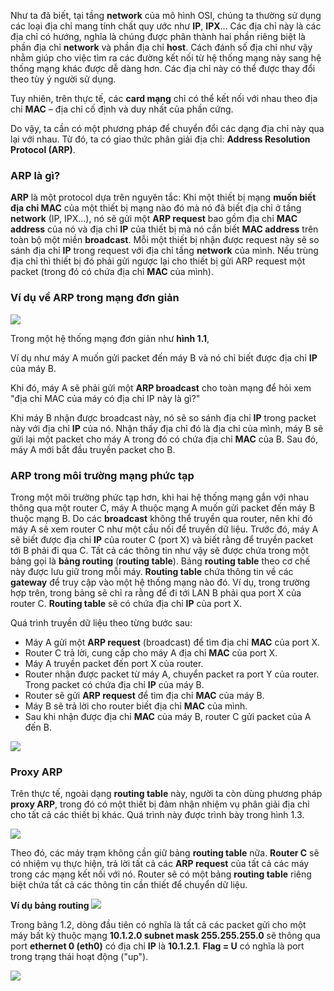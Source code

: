 
Như ta đã biết, tại tầng **network** của mô hình OSI, chúng ta thường sử dụng các loại địa chỉ mang tính chất quy ước như **IP**, **IPX**... Các địa chỉ này là các địa chỉ có hướng, nghĩa là chúng được phân thành hai phần riêng biệt là phần địa chỉ **network** và phần địa chỉ **host**. Cách đánh số địa chỉ như vậy nhằm giúp cho việc tìm ra các đường kết nối từ hệ thống mạng này sang hệ thống mạng khác được dễ dàng hơn. Các địa chỉ này có thể được thay đổi theo tùy ý người sử dụng. 

Tuy nhiên, trên thực tế, các **card mạng** chỉ có thể kết nối với nhau theo địa chỉ **MAC** – địa chỉ cố định và duy nhất của phần cứng. 

Do vậy, ta cần có một phương pháp để chuyển đổi các dạng địa chỉ này qua lại với nhau. Từ đó, ta có giao thức phân giải địa chỉ: **Address Resolution Protocol (ARP)**.

### ARP là gì?

**ARP** là một protocol dựa trên nguyên tắc: Khi một thiết bị mạng **muốn biết địa chỉ MAC** của một thiết bị mạng nào đó mà nó đã biết địa chỉ ở tầng **network** (IP, IPX...), nó sẽ gửi một **ARP request** bao gồm địa chỉ **MAC address** của nó và địa chỉ **IP** của thiết bị mà nó cần biết **MAC address** trên toàn bộ một miền **broadcast**. Mỗi một thiết bị nhận được request này sẽ so sánh địa chỉ **IP** trong request với địa chỉ tầng **network** của mình. Nếu trùng địa chỉ thì thiết bị đó phải gửi ngược lại cho thiết bị gửi ARP request một packet (trong đó có chứa địa chỉ **MAC** của mình).

### Ví dụ về ARP trong mạng đơn giản

![](https://img001.prntscr.com/file/img001/F29DY8QcRFOW_IEaOITMPQ.png)

Trong một hệ thống mạng đơn giản như **hình 1.1**, 

Ví dụ như máy A muốn gửi packet đến máy B và nó chỉ biết được địa chỉ **IP** của máy B. 

Khi đó, máy A sẽ phải gửi một **ARP broadcast** cho toàn mạng để hỏi xem "địa chỉ MAC của máy có địa chỉ IP này là gì?"

Khi máy B nhận được broadcast này, nó sẽ so sánh địa chỉ **IP** trong packet này với địa chỉ **IP** của nó. Nhận thấy địa chỉ đó là địa chỉ của mình, máy B sẽ gửi lại một packet cho máy A trong đó có chứa địa chỉ **MAC** của B. Sau đó, máy A mới bắt đầu truyền packet cho B.


### ARP trong môi trường mạng phức tạp

Trong một môi trường phức tạp hơn, khi hai hệ thống mạng gắn với nhau thông qua một router C, máy A thuộc mạng A muốn gửi packet đến máy B thuộc mạng B. Do các **broadcast** không thể truyền qua router, nên khi đó máy A sẽ xem router C như một cầu nối để truyền dữ liệu. Trước đó, máy A sẽ biết được địa chỉ **IP** của router C (port X) và biết rằng để truyền packet tới B phải đi qua C. Tất cả các thông tin như vậy sẽ được chứa trong một bảng gọi là **bảng routing** (**routing table**). Bảng **routing table** theo cơ chế này được lưu giữ trong mỗi máy. **Routing table** chứa thông tin về các **gateway** để truy cập vào một hệ thống mạng nào đó. Ví dụ, trong trường hợp trên, trong bảng sẽ chỉ ra rằng để đi tới LAN B phải qua port X của router C. **Routing table** sẽ có chứa địa chỉ **IP** của port X.

Quá trình truyền dữ liệu theo từng bước sau:

- Máy A gửi một **ARP request** (broadcast) để tìm địa chỉ **MAC** của port X.
- Router C trả lời, cung cấp cho máy A địa chỉ **MAC** của port X.
- Máy A truyền packet đến port X của router.
- Router nhận được packet từ máy A, chuyển packet ra port Y của router. Trong packet có chứa địa chỉ **IP** của máy B.
- Router sẽ gửi **ARP request** để tìm địa chỉ **MAC** của máy B.
- Máy B sẽ trả lời cho router biết địa chỉ **MAC** của mình.
- Sau khi nhận được địa chỉ **MAC** của máy B, router C gửi packet của A đến B.

![](https://img001.prntscr.com/file/img001/sfMjqwROQ3eS6Fvl7MGaGA.png)


### Proxy ARP

Trên thực tế, ngoài dạng **routing table** này, người ta còn dùng phương pháp **proxy ARP**, trong đó có một thiết bị đảm nhận nhiệm vụ phân giải địa chỉ cho tất cả các thiết bị khác. Quá trình này được trình bày trong hình 1.3.

![](https://img001.prntscr.com/file/img001/oQz7Isr_RuuP_Ix6ZsKPNw.png)


Theo đó, các máy trạm không cần giữ bảng **routing table** nữa. **Router C** sẽ có nhiệm vụ thực hiện, trả lời tất cả các **ARP request** của tất cả các máy trong các mạng kết nối với nó. Router sẽ có một bảng **routing table** riêng biệt chứa tất cả các thông tin cần thiết để chuyển dữ liệu.

**Ví dụ bảng routing**
![](https://img001.prntscr.com/file/img001/u7CVRKcMSSGlVQOCyZfMVQ.png)

Trong bảng 1.2, dòng đầu tiên có nghĩa là tất cả các packet gửi cho một máy bất kỳ thuộc mạng **10.1.2.0 subnet mask 255.255.255.0** sẽ thông qua port **ethernet 0 (eth0)** có địa chỉ **IP** là **10.1.2.1**. **Flag = U** có nghĩa là port trong trạng thái hoạt động ("up").

![](https://img001.prntscr.com/file/img001/w8EmuO3nSZCkg2qG5T8L2Q.png)
